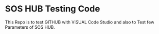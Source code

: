 # SOS HUB Testing Code 

This Repo is to test GITHUB with VISUAL Code Studio and also to Test few Parameters of SOS HUB.
